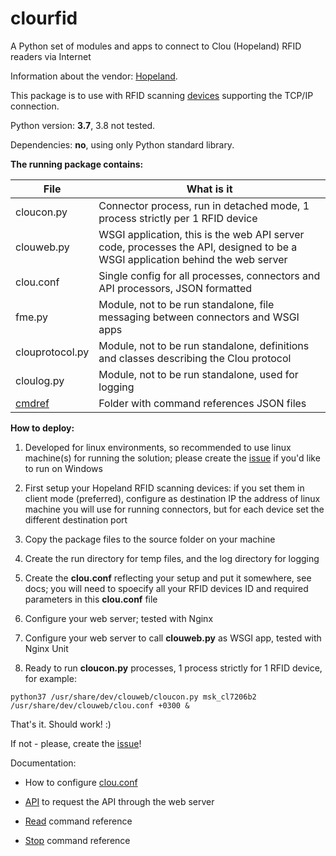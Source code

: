 # clourfid
A Python set of modules and apps to connect to Clou (Hopeland) RFID readers via Internet

Information about the vendor: [Hopeland](https://www.hopelandrfid.com/).

This package is to use with RFID scanning [devices](https://www.hopelandrfid.com/products/) supporting the TCP/IP connection.

Python version: **3.7**, 3.8 not tested.

Dependencies: **no**, using only Python standard library.

**The running package contains:**

|File|What is it|
|-|-|
|cloucon.py|Connector process, run in detached mode, 1 process strictly per 1 RFID device|
|clouweb.py|WSGI application, this is the web API server code, processes the API, designed to be a WSGI application behind the web server|
|clou.conf|Single config for all processes, connectors and API processors, JSON formatted|
|fme.py|Module, not to be run standalone, file messaging between connectors and WSGI apps|
|clouprotocol.py|Module, not to be run standalone, definitions and classes describing the Clou protocol|
|cloulog.py|Module, not to be run standalone, used for logging|
|[cmdref](https://github.com/samthesuperhero/clourfid/tree/master/cmdref/)|Folder with command references JSON files|

**How to deploy:**

1. Developed for linux environments, so recommended to use linux machine(s) for running the solution; please create the [issue](https://github.com/samthesuperhero/clourfid/issues/) if you'd like to run on Windows

2. First setup your Hopeland RFID scanning devices: if you set them in client mode (preferred), 
configure as destination IP the address of linux machine you will use for running connectors, but for each device set the different destination port

3. Copy the package files to the source folder on your machine

4. Create the run directory for temp files, and the log directory for logging

5. Create the **clou.conf** reflecting your setup and put it somewhere, see docs; you will need to spoecify all your RFID devices ID and required parameters in this **clou.conf** file 

6. Configure your web server; tested with Nginx

7. Configure your web server to call **clouweb.py** as WSGI app, tested with Nginx Unit

8. Ready to run **cloucon.py** processes, 1 process strictly for 1 RFID device, for example:
```
python37 /usr/share/dev/clouweb/cloucon.py msk_cl7206b2 /usr/share/dev/clouweb/clou.conf +0300 &
```

That's it. Should work! :)

If not - please, create the [issue](https://github.com/samthesuperhero/clourfid/issues/)!

Documentation:

- How to configure [clou.conf](https://github.com/samthesuperhero/clourfid/blob/master/clou.conf.txt)

- [API](https://github.com/samthesuperhero/clourfid/blob/master/Clou-RFID-reader-API-pub-v-1.pdf) to request the API through the web server

- [Read](https://github.com/samthesuperhero/clourfid/blob/master/cmdref/OP_READ_EPC_TAG.json.txt) command reference

- [Stop](https://github.com/samthesuperhero/clourfid/blob/master/cmdref/OP_STOP.json.txt) command reference
